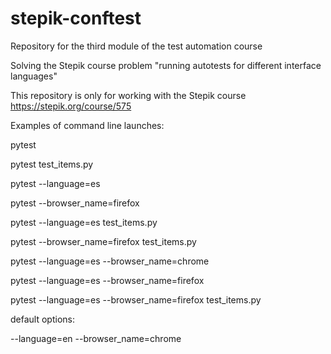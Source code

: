 # stepik-conftest
Repository for the third module of the test automation course

Solving the Stepik course problem "running autotests for different interface languages"

This repository is only for working with the Stepik course
https://stepik.org/course/575

 Examples of command line launches:
 
 pytest
 
 pytest test_items.py
 
 pytest --language=es
 
 pytest --browser_name=firefox
 
 pytest --language=es test_items.py
 
 pytest --browser_name=firefox test_items.py
 
 pytest --language=es --browser_name=chrome
 
 pytest --language=es --browser_name=firefox
 
 pytest --language=es --browser_name=firefox test_items.py


default options:

--language=en --browser_name=chrome
